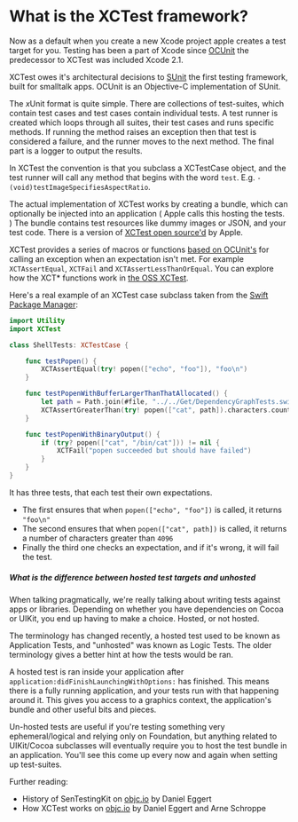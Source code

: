 # What is the XCTest framework?

Now as a default when you create a new Xcode project apple creates a test target for you. Testing has been a part of Xcode since [OCUnit](http://www.sente.ch/software/ocunit/) the predecessor to XCTest was included Xcode 2.1.

XCTest owes it's architectural decisions to [SUnit](http://sunit.sourceforge.net) the first testing framework, built for smalltalk apps. OCUnit is an Objective-C implementation of SUnit.

The <i>x</i>Unit format is quite simple. There are collections of test-suites, which contain test cases and test cases contain individual tests. A test runner is created which loops through all suites, their test cases and runs specific methods. If running the method raises an exception then that test is considered a failure, and the runner moves to the next method. The final part is a logger to output the results.

In XCTest the convention is that you subclass a XCTestCase object, and the test runner will call any method that begins with the word `test`. E.g. `- (void)testImageSpecifiesAspectRatio`.

The actual implementation of XCTest works by creating a bundle, which can optionally be injected into an application ( Apple calls this hosting the tests. ) The bundle contains test resources like dummy images or JSON, and your test code. There is a version of [XCTest open source'd](https://github.com/apple/swift-corelibs-xctest) by Apple.

XCTest provides a series of macros or functions [based on OCUnit's](https://github.com/jy/SenTestingKit/blob/master/SenTestCase_Macros.h#L82) for calling an exception when an expectation isn't met. For example `XCTAssertEqual`, `XCTFail` and `XCTAssertLessThanOrEqual`. You can explore how the XCT* functions work in [the OSS XCTest](https://github.com/apple/swift-corelibs-xctest/blob/96772ca6e01e664e153d0c844fff69e94605ef17/Sources/XCTest/XCTAssert.swift#L29-L45).

Here's a real example of an XCTest case subclass taken from the [Swift Package Manager](https://github.com/mxcl/swift-package-manager/blob/aa1700c0b7b94a5639c54d746e60404fbbda597f/Tests/Utility/ShellTests.swift):

``` swift
import Utility
import XCTest

class ShellTests: XCTestCase {

    func testPopen() {
        XCTAssertEqual(try! popen(["echo", "foo"]), "foo\n")
    }

    func testPopenWithBufferLargerThanThatAllocated() {
        let path = Path.join(#file, "../../Get/DependencyGraphTests.swift").normpath
        XCTAssertGreaterThan(try! popen(["cat", path]).characters.count, 4096)
    }

    func testPopenWithBinaryOutput() {
        if (try? popen(["cat", "/bin/cat"])) != nil {
            XCTFail("popen succeeded but should have failed")
        }
    }
}
```

It has three tests, that each test their own expectations.

- The first ensures that when `popen(["echo", "foo"])` is called, it returns `"foo\n"`
- The second ensures that when `popen(["cat", path])` is called, it returns a number of characters greater than `4096`
- Finally the third one checks an expectation, and if it's wrong, it will fail the test.

##### What is the difference between hosted test targets and unhosted

When talking pragmatically, we're really talking about writing tests against apps or libraries. Depending on whether you have dependencies on Cocoa or UIKit, you end up having to make a choice. Hosted, or not hosted.

The terminology has changed recently, a hosted test used to be known as Application Tests, and "unhosted" was known as Logic Tests. The older terminology gives a better hint at how the tests would be ran.

A hosted test is ran inside your application after `application:didFinishLaunchingWithOptions:` has finished. This means there is a fully running application, and your tests run with that happening around it. This gives you access to a graphics context, the application's bundle and other useful bits and pieces.

Un-hosted tests are useful if you're testing something very ephemeral/logical and relying only on Foundation, but anything related to UIKit/Cocoa subclasses will eventually require you to host the test bundle in an application. You'll see this come up every now and again when setting up test-suites.

Further reading:

* History of SenTestingKit on [objc.io](http://www.objc.io/issue-1/testing-view-controllers.html#sentestkit) by Daniel Eggert
* How XCTest works on [objc.io](http://www.objc.io/issue-15/xctest.html#how_xctest_works) by Daniel Eggert and Arne Schroppe
